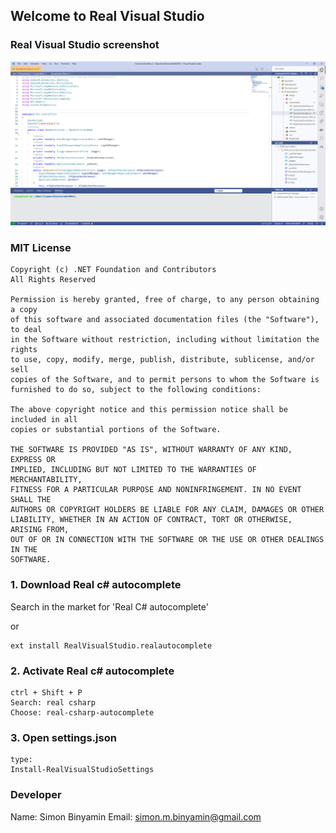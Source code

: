 ## Welcome to Real Visual Studio

### Real Visual Studio screenshot

![alt text](https://github.com/simonbinyamin/RealVisualStudio/raw/master/icons/visualstudio.png)

### MIT License

```
Copyright (c) .NET Foundation and Contributors
All Rights Reserved

Permission is hereby granted, free of charge, to any person obtaining a copy
of this software and associated documentation files (the "Software"), to deal
in the Software without restriction, including without limitation the rights
to use, copy, modify, merge, publish, distribute, sublicense, and/or sell
copies of the Software, and to permit persons to whom the Software is
furnished to do so, subject to the following conditions:

The above copyright notice and this permission notice shall be included in all
copies or substantial portions of the Software.

THE SOFTWARE IS PROVIDED "AS IS", WITHOUT WARRANTY OF ANY KIND, EXPRESS OR
IMPLIED, INCLUDING BUT NOT LIMITED TO THE WARRANTIES OF MERCHANTABILITY,
FITNESS FOR A PARTICULAR PURPOSE AND NONINFRINGEMENT. IN NO EVENT SHALL THE
AUTHORS OR COPYRIGHT HOLDERS BE LIABLE FOR ANY CLAIM, DAMAGES OR OTHER
LIABILITY, WHETHER IN AN ACTION OF CONTRACT, TORT OR OTHERWISE, ARISING FROM,
OUT OF OR IN CONNECTION WITH THE SOFTWARE OR THE USE OR OTHER DEALINGS IN THE
SOFTWARE.
```

### 1. Download Real c# autocomplete

Search in the market for 'Real C# autocomplete'

or 

```
ext install RealVisualStudio.realautocomplete
```

### 2. Activate Real c# autocomplete

```
ctrl + Shift + P
Search: real csharp
Choose: real-csharp-autocomplete
```


### 3. Open settings.json

```
type:
Install-RealVisualStudioSettings
```

 
### Developer

Name: Simon Binyamin
Email: simon.m.binyamin@gmail.com

